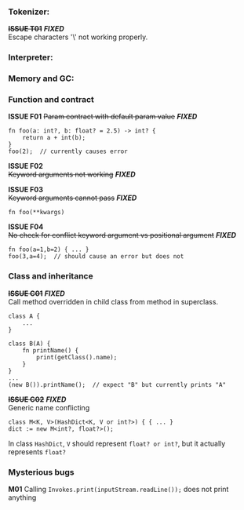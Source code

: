 ### Tokenizer:

~~**ISSUE T01**~~ **_FIXED_** \
Escape characters '\\' not working properly.

### Interpreter:

### Memory and GC:

### Function and contract

**ISSUE F01**
~~Param contract with default param value~~ **_FIXED_**
```
fn foo(a: int?, b: float? = 2.5) -> int? {
    return a + int(b);
}
foo(2);  // currently causes error
```

**ISSUE F02** \
~~Keyword arguments not working~~ **_FIXED_**

**ISSUE F03** \
~~Keyword arguments cannot pass~~ **_FIXED_**
```
fn foo(**kwargs)
```

**ISSUE F04** \
~~No check for conflict keyword argument vs positional argument~~ **_FIXED_**
```
fn foo(a=1,b=2) { ... }
foo(3,a=4);  // should cause an error but does not
```

### Class and inheritance

~~**ISSUE C01**~~ **_FIXED_** \
Call method overridden in child class from method in superclass.
```
class A {
    ...
}

class B(A) {
    fn printName() {
        print(getClass().name);
    }
}
...
(new B()).printName();  // expect "B" but currently prints "A"

```

~~**ISSUE C02**~~ **_FIXED_** \
Generic name conflicting
```
class M<K, V>(HashDict<K, V or int?>) { { ... }
dict := new M<int?, float?>();
```
In class `HashDict`, `V` should represent `float? or int?`, but it actually represents `float?`

### Mysterious bugs

**M01**
Calling `Invokes.print(inputStream.readLine());` does not print anything
